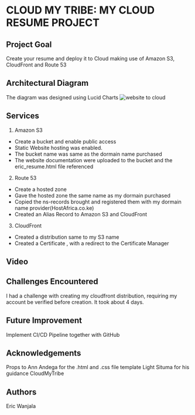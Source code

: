 # CLOUD MY TRIBE: MY CLOUD RESUME PROJECT
## Project Goal
Create your resume and deploy it to Cloud making use of Amazon S3, CloudFront and Route 53
## Architectural Diagram
The diagram was designed using Lucid Charts
![website to cloud](https://github.com/EoWanjala/My_Cloud_Resume/assets/111036656/d18c777d-b977-4fba-91e6-159a2fe6f120)

## Services
1. Amazon S3
  - Create a bucket and enable public access
  - Static Website hosting was enabled.
  - The bucket name was same as the dormain name purchased
  - The website documentation were uploaded to the bucket and the eric_resume.html file referenced
2. Route 53
  - Create a hosted zone
  - Gave the hosted zone the same name as my dormain purchased
  - Copied the ns-records brought and registered them with my dormain name provider(HostAfrica.co.ke)
  - Created an Alias Record to Amazon S3 and CloudFront
3. CloudFront
  - Created a distribution same to my S3 name
  - Created a Certificate , with a redirect to the Certificate Manager

## Video

## Challenges Encountered
I had a challenge with creating my cloudfront distribution, requiring my account be verified before creation. It took about 4 days.

## Future Improvement
Implement CI/CD Pipeline together with GitHub 

## Acknowledgements
Props to Ann Andega for the .html and .css file template
Light Situma for his guidance
CloudMyTribe

## Authors
Eric Wanjala

    

